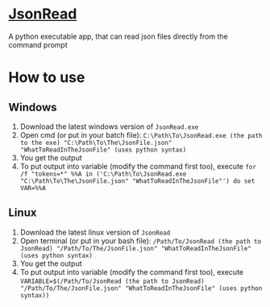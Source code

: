 # [JsonRead](portex7000.github.io/Json-Read)
A python executable app, that can read json files directly from the command prompt

# How to use
## Windows
1. Download the latest windows version of `JsonRead.exe`
2. Open cmd (or put in your batch file): `C:\Path\To\JsonRead.exe (the path to the exe) "C:\Path\To\The\JsonFile.json" "WhatToReadInTheJsonFile" (uses python syntax)`
3. You get the output
4. To put output into variable (modify the command first too), execute `for /f "tokens=*" %%A in ('C:\Path\To\JsonRead.exe "C:\Path\To\The\JsonFile.json" "WhatToReadInTheJsonFile"') do set VAR=%%A`

## Linux
1. Download the latest linux version of `JsonRead`
2. Open terminal (or put in your bash file): `/Path/To/JsonRead (the path to JsonRead) "/Path/To/The/JsonFile.json" "WhatToReadInTheJsonFile" (uses python syntax)`
3. You get the output
4. To put output into variable (modify the command first too), execute `VARIABLE=$(/Path/To/JsonRead (the path to JsonRead) "/Path/To/The/JsonFile.json" "WhatToReadInTheJsonFile" (uses python syntax))`
